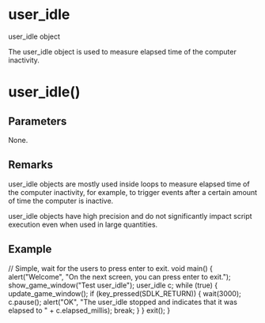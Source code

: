 # user_idle

user_idle object


The user_idle object is used to measure elapsed time of the computer inactivity.

# user_idle()

## Parameters

None.

## Remarks

user_idle objects are mostly used inside loops to measure elapsed time of the computer inactivity, for example, to trigger events after a certain amount of time the computer is inactive.

user_idle objects have high precision and do not significantly impact script execution even when used in large quantities.

## Example


// Simple, wait for the users to press enter to exit.
void main()
{
alert("Welcome", "On the next screen, you can press enter to exit.");
show_game_window("Test user_idle");
user_idle c;
while (true)
{
update_game_window();
if (key_pressed(SDLK_RETURN))
{
wait(3000);
c.pause();
alert("OK", "The user_idle stopped and indicates that it was elapsed to " + c.elapsed_millis);
break;
}
}
exit();
}

